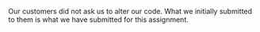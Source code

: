 Our customers did not ask us to alter our code. What we initially submitted to them is what we have
submitted for this assignment. 